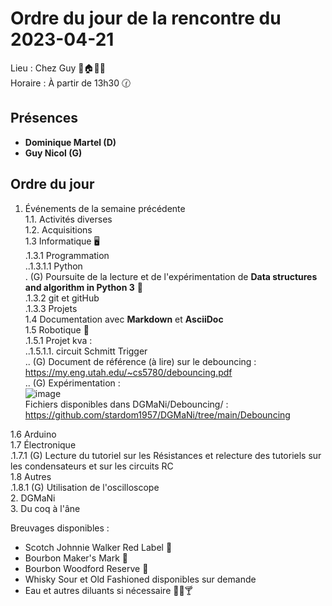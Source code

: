 # Ordre du jour de la rencontre du 2023-04-21
Lieu :    Chez Guy 🎄🏠🌳🌲  
Horaire : À partir de 13h30 🕜  
## Présences
* **Dominique Martel (D)**  
* **Guy Nicol (G)**  

## Ordre du jour
1. Événements de la semaine précédente  
 1.1.  Activités diverses  
 1.2.  Acquisitions  
 1.3 Informatique 🖥  
.1.3.1 Programmation  
..1.3.1.1 Python  
. (G) Poursuite de la lecture et de l'expérimentation de **Data structures and algorithm in Python 3** 📖  
.1.3.2 git et gitHub  
.1.3.3 Projets  
1.4 Documentation avec **Markdown** et **AsciiDoc**  
1.5 Robotique 🤖  
.1.5.1 Projet kva :  
..1.5.1.1. circuit Schmitt Trigger  
.. (G) Document de référence (à lire) sur le debouncing : https://my.eng.utah.edu/~cs5780/debouncing.pdf  
.. (G) Expérimentation :  
![image](https://user-images.githubusercontent.com/105818788/225786180-875fc5b8-32f8-4324-8577-ec4c3e57cb9f.png)  
Fichiers disponibles dans DGMaNi/Debouncing/ : https://github.com/stardom1957/DGMaNi/tree/main/Debouncing  

1.6 Arduino  
1.7 Électronique  
.1.7.1 (G) Lecture du tutoriel sur les Résistances et relecture des tutoriels sur les condensateurs et sur les circuits RC  
1.8 Autres  
.1.8.1 (G) Utilisation de l'oscilloscope  
2. DGMaNi  
3. Du coq à l'âne    


Breuvages disponibles :
  * Scotch Johnnie Walker Red Label 🥃
  * Bourbon Maker's Mark 🥃  
  * Bourbon Woodford Reserve 🥃  
  * Whisky Sour et Old Fashioned disponibles sur demande
  * Eau et autres diluants si nécessaire 🍶🍺🍸
  
  
